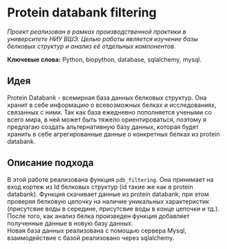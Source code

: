 # Protein databank filtering

*Проект реализован в рамках производственной практики в университете НИУ ВШЭ. Целью работы является изучение базы белковых структур и анализ её отдельных компонентов.*

**Ключевые слова:** Python, biopython, database, sqlalchemy, mysql. 

## Идея
Protein Databank - всемирная база данных белковых структур. Она хранит в себе информацию о всевозможных белках и исследованиях, связанных с ними. Так как база ежедневно пополняется учеными со всего мира, в ней может быть тяжело ориентироваться, поэтому я предлагаю создать альтернативную базу данных, которая будет хранить в себе агрегированные данные о конкретных белках из protein databank. 

## Описание подхода 
В этой работе реализована функция `pdb_filtering`. Она принимает на вход кортеж из Id белковых структур (id такие же как в protein databank). Функция скачивает данные из protein databank, при этом проверяя белковую цепочку на наличие уникальных характеристик (присутсвие воды в середине, присутсвие воды в конце цепочки и тд.). После того, как анализ белка произведен функция добавляет полученные данные в новую базу данных.  
Новая база данных реализована с помощью сервера Mysql, взаимодействие с базой реализовано через sqlalchemy. 